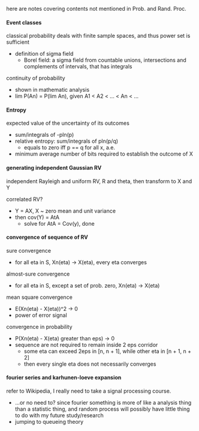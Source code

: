 here are notes covering contents not mentioned in Prob. and Rand. Proc.

#### Event classes

classical probability deals with finite sample spaces, and thus power set is sufficient
- definition of sigma field
    - Borel field: a sigma field from countable unions, intersections and complements of intervals, that has integrals

continuity of probability
- shown in mathematic analysis
- lim P(An) = P(lim An), given A1 < A2 < ... < An < ...

#### Entropy

expected value of the uncertainty of its outcomes
- sum/integrals of -pln(p)
- relative entropy: sum/integrals of pln(p/q)
    - equals to zero iff p == q for all x, a.e.
- minimum average number of bits required to establish the outcome of X

#### generating independent Gaussian RV

independent Rayleigh and uniform RV, R and theta, then transform to X and Y

correlated RV?
- Y = AX, X ~ zero mean and unit variance
- then cov(Y) = AtA
    - solve for AtA = Cov(y), done

#### convergence of sequence of RV

sure convergence
- for all eta in S, Xn(eta) -> X(eta), every eta converges

almost-sure convergence
- for all eta in S, except a set of prob. zero, Xn(eta) -> X(eta)

mean square convergence
- E(Xn(eta) - X(eta))^2 -> 0
- power of error signal

convergence in probability
- P(Xn(eta) - X(eta) greater than eps) -> 0
- sequence are not required to remain inside 2 eps corridor
    - some eta can exceed 2eps in [n, n + 1], while other eta in [n + 1, n + 2]
    - then every single eta does not necessarily converges

#### fourier series and karhunen-loeve expansion

refer to Wikipedia, I really need to take a signal processing course.
- ...or no need to? since fourier something is more of like a analysis thing than a statistic thing, and random process will possibly have little thing to do with my future study/research
- jumping to queueing theory
